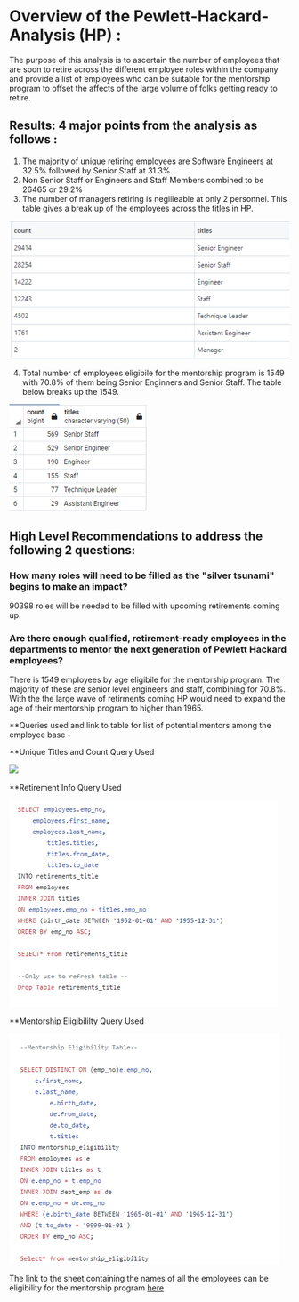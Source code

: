 # Overview of the Pewlett-Hackard-Analysis (HP) : 

The purpose of this analysis is to ascertain the number of employees that are soon to retire across the different employee roles within the company and provide a list of employees who can be suitable for the mentorship program to offset the affects of the large volume of folks getting ready to retire. 


## Results: 4 major points from the analysis as follows : 


1) The majority of unique retiring employees are Software Engineers at 32.5% followed by Senior Staff at 31.3%. 
2) Non Senior Staff or Engineers and Staff Members combined to be 26465 or 29.2%
3) The number of managers retiring is neglileable at only 2 personnel. This table gives a break up of the employees across the titles in HP. 

![](https://github.com/ishan9220/Pewlett-Hackard-Analysis/blob/main/Group%20By%20Emp%20Info.png)

4) Total number of employees eligibile for the mentorship program is 1549 with 70.8% of them being Senior Enginners and Senior Staff. The table below breaks up the 1549. 

![](https://github.com/ishan9220/Pewlett-Hackard-Analysis/blob/main/Mentorship_eligibilit%20by%20group.png)


## High Level Recommendations to address the following 2 questions: 

### How many roles will need to be filled as the "silver tsunami" begins to make an impact?

90398 roles will be needed to be filled with upcoming retirements coming up. 

### Are there enough qualified, retirement-ready employees in the departments to mentor the next generation of Pewlett Hackard employees?

There is 1549 employees by age eligibile for the mentorship program. The majority of these are senior level engineers and staff, combining for 70.8%. With the the large wave of retirments coming HP would need to expand the age of their mentorship program to higher than 1965. 

**Queries used and link to table for list of potential mentors among the employee base - 

**Unique Titles and Count Query Used

![](https://user-images.githubusercontent.com/92416151/146863445-1c9f93ec-59e8-489f-ba0b-efd15bd06cce.png)

**Retirement Info Query Used 

![](https://github.com/ishan9220/Pewlett-Hackard-Analysis/blob/main/Retirement%20Info%20Query.png)

**Mentorship Eligibililty Query Used 

![](https://github.com/ishan9220/Pewlett-Hackard-Analysis/blob/main/Mentorship_eligibility.png)


The link to the sheet containing the names of all the employees can be eligibility for the mentorship program [here](https://github.com/ishan9220/Pewlett-Hackard-Analysis/blob/main/Mentorship_eligibility.csv)



